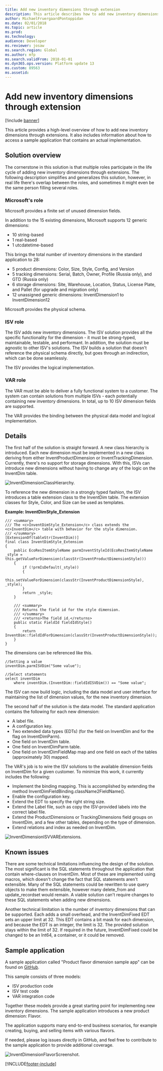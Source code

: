 ```yaml
---
title: Add new inventory dimensions through extension
description: This article describes how to add new inventory dimensions through extensions.
author: MichaelFruergaardPontoppidan
ms.date: 02/01/2018
ms.topic: article
ms.prod: 
ms.technology: 
audience: Developer
ms.reviewer: josaw
ms.search.region: Global
ms.author: mfp
ms.search.validFrom: 2018-01-01
ms.dyn365.ops.version: Platform update 13
ms.custom: 89563
ms.assetid: 
---
```


# Add new inventory dimensions through extension

[!include [banner](../includes/banner.md)]

This article provides a high-level overview of how to add new inventory dimensions through extensions. It also includes information about how to access a sample application that contains an actual implementation.

## Solution overview

The cornerstone in this solution is that multiple roles participate in the life cycle of adding new inventory dimensions through extensions. The following description simplifies and generalizes this solution, however, in real life there's overlap between the roles, and sometimes it might even be the same person filling several roles.

### Microsoft's role

Microsoft provides a finite set of unused dimension fields.

In addition to the 15 existing dimensions, Microsoft supports 12 generic dimensions:

- 10 string-based
- 1 real-based
- 1 utcdatetime-based

This brings the total number of inventory dimensions in the standard application to 28:

- 5 product dimensions: Color, Size, Style, Config, and Version
- 5 tracking dimensions: Serial, Batch, Owner, Profile (Russia only), and GTD (Russia only)
- 6 storage dimensions: Site, Warehouse, Location, Status, License Plate, and Pallet (for upgrade and migration only)
- 12 unassigned generic dimensions: InventDimension1 to InventDimension12

Microsoft provides the physical schema.

### ISV role

The ISV adds new inventory dimensions. The ISV solution provides all the specific functionality for the dimension - it must be strong-typed, maintainable, testable, and performant. In addition, the solution must be agnostic to other ISV's solutions.
The ISV builds a solution that doesn't reference the physical schema directly, but goes through an indirection, which can be done seamlessly. 

The ISV provides the logical implementation.

### VAR role

The VAR must be able to deliver a fully functional system to a customer. The system can contain solutions from multiple ISVs - each potentially containing new inventory dimensions. In total, up to 10 ISV dimension fields are supported.

The VAR provides the binding between the physical data model and logical implementation.

## Details

The first half of the solution is straight forward. A new class hierarchy is introduced. Each new dimension must be implemented in a new class deriving from either InventProductDimension or InventTrackingDimension. Currently, there's no support for storage dimensions. With this, ISVs can introduce new dimensions without having to change any of the logic on the InventDim table. 

![InventDimensionClassHierarchy.](media/InventDimensions1.png)

To reference the new dimension in a strongly typed fashion, the ISV introduces a table extension class to the InventDim table. The extension classes for Style, Color, and Size can be used as templates.

**Example: InventDimStyle_Extension**

```xpp
/// <summary>
/// The <c>InventDimStyle_Extension</c> class extends the <c>InventDim</c> table with behavior for the style dimension.
/// </summary>
[ExtensionOf(tableStr(InventDim))]
final class InventDimStyle_Extension
{
    public EcoResItemStyleName parmInventStyleId(EcoResItemStyleName _style = this.getValueForDimension(classStr(InventProductDimensionStyle)))
    {
        if (!prmIsDefault(_style))
        {
            this.setValueForDimension(classStr(InventProductDimensionStyle), _style);
        }
        return _style;
    }

    /// <summary>
    /// Returns the field id for the style dimension.
    /// </summary>
    /// <returns>The field id.</returns>
    public static FieldId fieldIdStyle()
    {
        return InventDim::fieldIdForDimension(classStr(InventProductDimensionStyle));
    }
}
```

The dimensions can be referenced like this.

```xpp
//Setting a value
inventDim.parmISVDim("Some value");

//Select statements
select inventDim
    where inventDim.(InventDim::fieldIdISVDim()) == "Some value";
```

The ISV can now build logic, including the data model and user interface for maintaining the list of dimension values, for the new inventory dimension.

The second half of the solution is the data model. The standard application contains the following for each new dimension:

- A label file.
- A configuration key.
- Two extended data types (EDTs) (for the field on InventDim and for the flag on InventDimParm).
- One field on InventDim table.
- One field on InventDimParm table.
- One field on InventDimFieldMap map and one field on each of the tables (approximately 30) mapped.

The VAR's job is to wire the ISV solutions to the available dimension fields on InventDim for a given customer. To minimize this work, it currently includes the following:

- Implement the binding mapping. This is accomplished by extending the method InventDimFieldBinding.className2FieldName().
- Enable the configuration key.
- Extend the EDT to specify the right string size.
- Extend the Label file, such as copy the ISV-provided labels into the correct label file.
- Extend the ProductDimensions or TrackingDimensions field groups on InventDim, and a few other tables, depending on the type of dimension.
- Extend relations and index as needed on InventDim.

![InventDimensionISVVARExtensions.](media/InventDimensions4.png)

## Known issues

There are some technical limitations influencing the design of the solution. The most significant is the SQL statements throughout the application that contain where-clauses on InventDim. Most of these are implemented using macros, which doesn't change the fact that SQL statements aren't extensible. Many of the SQL statements could be rewritten to use query objects to make them extensible, however many delete_from and update_recordset would remain. A viable solution can't require changes to these SQL statements when adding new dimensions.

Another technical limitation is the number of inventory dimensions that can be supported. Each adds a small overhead, and the InventDimFixed EDT sets an upper limit at 32. This EDT contains a bit mask for each dimension, and because the EDT is an integer, the limit is 32. The provided solution stays within the limit of 32. If required in the future, InventDimFixed could be changed to be an Int64, a container, or it could be removed.

## Sample application

A sample application called "Product flavor dimension sample app" can be found on [GitHub](https://github.com/Microsoft/Product-flavor-dimension-sample-app).

This sample consists of three models:

- ISV production code
- ISV test code
- VAR integration code

Together these models provide a great starting point for implementing new inventory dimensions. The sample application introduces a new product dimension: Flavor.

The application supports many end-to-end business scenarios, for example creating, buying, and selling items with various flavors.

If needed, please log issues directly in GitHub, and feel free to contribute to the sample application to provide additional coverage.

![InventDimensionFlavorScreenshot.](media/InventDimensions5.jpg)

[!INCLUDE[footer-include](../../../includes/footer-banner.md)]
